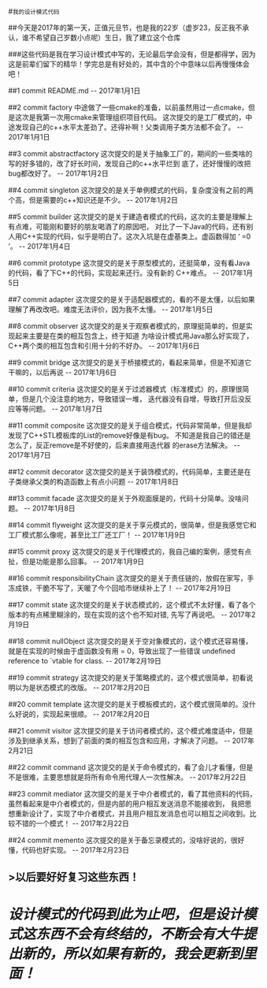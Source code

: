 #`我的设计模式代码`

##今天是2017年的第一天，正值元旦节，也是我的22岁（虚岁23，反正我不承认，谁不希望自己岁数小点呢）生日，我了建立这个仓库

###这些代码是我在学习设计模式中写的，无论最后学会没有，但是都得学，因为这是前辈们留下的精华！学完总是有好处的，其中含的个中意味以后再慢慢体会吧！

##1 commit README.md
	-- 2017年1月1日

##2 commit factory
	中途做了一些cmake的准备，以前虽然用过一点cmake，但是这次是我第一次用cmake来管理组织项目代码。
	这次提交的是工厂模式的，中途发现自己的c++水平太差劲了。还得补啊！父类调用子类方法都不会了。
	-- 2017年1月1日

##3 commit abstractfactory
	这次提交的是关于抽象工厂的，期间的一些类啥的写的好多错的，改了好长时间，发现自己的c++水平烂到
	底了，还好慢慢的改把bug都改好了。
	-- 2017年1月2日

##4 commit singleton
	这次提交的是关于单例模式的代码，复杂度没有之前的两个高，但是需要的c++知识还是不少。
	-- 2017年1月2日

##5 commit builder
	这次提交的是关于建造者模式的代码，这次的主要是理解上有点难，可能刚和要好的朋友喝酒了的原因吧，
	对比了一下Java的代码，还有别人用C++实现的代码，似乎是明白了。这次入坑是在虚基类上。虚函数得加
	‘ =0 ’。
	-- 2017年1月4日

##6 commit prototype
	这次提交的是关于原型模式的，还挺简单，没有看Java的代码，看了下C++的代码，实现起来还行。没有新的
	C++难点。
	-- 2017年1月5日

##7 commit adapter
	这次提交的是关于适配器模式的，看的不是太懂，以后如果理解了再改改吧。难度无法评价，因为我不太懂。
	-- 2017年1月5日

##8 commit observer
	这次提交的是关于观察者模式的，原理挺简单的，但是实现起来主要是在类的相互包含上，终于知道
	为啥设计模式用Java那么好实现了，C++两个类的相互包含和引用十分的不好办。
	-- 2017年1月6日

##9 commit bridge
	这次提交的是关于桥接模式的，看起来简单，但是不知道它干嘛的，以后再说
	-- 2017年1月6日

##10 commit criteria
	这次提交的是关于过滤器模式（标准模式）的，原理很简单，但是几个没注意的地方，导致错误一堆，
	迭代器没有自增，导致打开后没反应等等问题。
	-- 2017年1月7日

##11 commit composite
	这次提交的是关于组合模式，代码非常简单，但是我却发现了C++STL模板库的List的remove好像是有bug。
	不知道是我自己的错还是怎么了，反正remove是不好使的，后来直接用迭代器
	的erase方法解决。
	-- 2017年1月7日

##12 commit decorator
	这次提交的是关于装饰模式的，代码简单，主要还是在子类继承父类的构造函数上有点小问题
	-- 2017年1月8日

##13 commit facade
	这次提交的是关于外观面膜是的，代码十分简单。没啥问题。
	-- 2017年1月8日

##14 commit flyweight
	这次提交的是关于享元模式的，很简单，但是我感觉它和工厂模式那么像呢，甚至比工厂还工厂！
	-- 2017年1月9日

##15 commit proxy
	这次提交的是关于代理模式的，我自己编的案例，感觉有点扯，但是功能是那么回事。
	-- 2017年1月9日

##16 commit responsibilityChain
	这次提交的是关于责任链的，放假在家写，手冻成铁，干脆不写了，天暖了今个回哈市继续补上了！
	-- 2017年2月19日

##17 commit state
	这次提交的是关于状态模式的，这个模式不太好懂，看了各个版本的有点稀里糊涂的，现在实现的这个也不知对错,
	先写了再说吧。
	-- 2017年2月19日

##18 commit nullObject
	这次提交的是关于空对象模式的，这个模式还容易懂，就是在实现的时候由于虚函数没有用 = 0，导致出现了一些错误
	undefined reference to `vtable for class.
	-- 2017年2月19日

##19 commit strategy
	这次提交的是关于策略模式的，这个模式很简单，初看说明以为是状态模式的改版。
	-- 2017年2月20日

##20 commit template
	这次提交的是关于模板模式的，这个模式很简单的。没什么好说的，实现起来很顺。
	-- 2017年2月20日

##21 commit visitor
	这次提交的是关于访问者模式的，这个模式难度适中，但是涉及到继承关系，想到了前面的类的相互包含和应用，才解决了问题。
	-- 2017年2月21日

##22 commit command
	这次提交的是关于命令模式的，看了会儿才看懂，但是不是很难，主要思想就是将所有命令用代理人一次性解决。
	-- 2017年2月22日

##23 commit mediator
	这次提交的是关于中介者模式的，看了其他资料的代码，虽然看起来是中介者模式的，但是内部的用户相互发送消息不能接收到，
	我把思想重新设计了，实现了中介者模式，并且用户相互发消息也可以相互之间收到。比较不错的一个模式！
	-- 2017年2月22日

##24 commit memento
	这次提交的是关于备忘录模式的，没啥好说的，很好懂，代码也好实现。
	-- 2017年2月23日


## >以后要好好复习这些东西！
# *设计模式的代码到此为止吧，但是设计模式这东西不会有终结的，不断会有大牛提出新的，所以如果有新的，我会更新到里面！*
